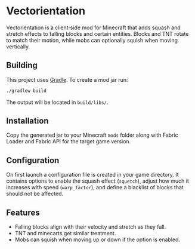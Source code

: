 # Vectorientation

Vectorientation is a client‑side mod for Minecraft that adds squash and stretch
effects to falling blocks and certain entities. Blocks and TNT rotate to match
their motion, while mobs can optionally squish when moving vertically.

## Building

This project uses [Gradle](https://gradle.org/). To create a mod jar run:

```bash
./gradlew build
```

The output will be located in `build/libs/`.

## Installation

Copy the generated jar to your Minecraft `mods` folder along with Fabric
Loader and Fabric API for the target game version.

## Configuration

On first launch a configuration file is created in your game directory. It
contains options to enable the squash effect (`squetch`), adjust how much it
increases with speed (`warp_factor`), and define a blacklist of blocks that
should not be affected.

## Features

- Falling blocks align with their velocity and stretch as they fall.
- TNT and minecarts get similar treatment.
- Mobs can squish when moving up or down if the option is enabled.

